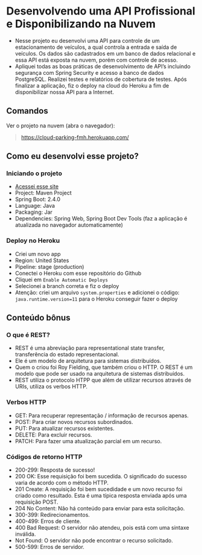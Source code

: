 # Desenvolvendo uma API Profissional e Disponibilizando na Nuvem  
- Nesse projeto eu desenvolvi uma API para controle de um estacionamento de veículos, a qual controla a entrada e saída de veículos. Os dados são cadastrados em um banco de dados relacional e essa API está exposta na nuvem, porém com controle de acesso. 
- Apliquei todas as boas práticas de desenvolvimento de API’s incluindo segurança com Spring Security e acesso a banco de dados PostgreSQL. Realizei testes e relatórios de cobertura de testes. Após finalizar a aplicação, fiz o deploy na cloud do Heroku a fim de disponibilizar nossa API para a Internet.

## Comandos
Ver o projeto na nuvem (abra o navegador):
>https://cloud-parking-fmh.herokuapp.com/ 

## Como eu desenvolvi esse projeto?
### Iniciando o projeto
- [Acessei esse site](https://start.spring.io/)
- Project: Maven Project
- Spring Boot: 2.4.0
- Language: Java
- Packaging: Jar
- Dependencies: Spring Web, Spring Boot Dev Tools (faz a aplicação é atualizada no navegador automaticamente)

### Deploy no Heroku
- Criei um novo app
- Region: United States
- Pipeline: stage (production)
- Conectei o Heroku com esse repositório do Github
- Cliquei em `Enable Automatic Deploys`
- Selecionei a branch correta e fiz o deploy
- Atenção: criei um arquivo `system.properties` e adicionei o código: `java.runtime.version=11` para o Heroku conseguir fazer o deploy

## Conteúdo bônus
### O que é REST?
- REST é uma abreviação para representational state transfer, transferência do estado representacional. 
- Ele é um modelo de arquitetura para sistemas distribuídos.
- Quem o criou foi Roy Fielding, que também criou o HTTP. O REST é um modelo que pode ser usado na arquitetura de sistemas distribuídos.
- REST utiliza o protocolo HTPP que além de utilizar recursos através de URIs, utiliza os verbos HTTP.

### Verbos HTTP
- GET: Para recuperar representação / informação de recursos apenas.
- POST: Para criar novos recursos subordinados. 
- PUT: Para atualizar recursos existentes. 
- DELETE: Para excluir recursos. 
- PATCH: Para fazer uma atualização parcial em um recurso.

### Códigos de retorno HTTP
- 200-299: Resposta de sucesso! <br>
- 200 OK: Esse requisição foi bem sucedida. O significado do sucesso varia de acordo com o método HTTP. <br>
- 201 Create: A requisição foi bem sucedidade e um novo recurso foi criado como resultado. Esta é uma típica resposta enviada após uma requisição POST. <br>
- 204 No Content: Não há conteúdo para enviar para esta solicitação. <br>
- 300-399: Redirecionamentos. <br>
- 400-499: Erros de cliente. <br>
- 400 Bad Request: O servidor não atendeu, pois está com uma sintaxe inválida. <br>
- Not Found: O servidor não pode encontrar o recurso solicitado. <br>
- 500-599: Erros de servidor. <br>
